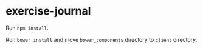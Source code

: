 # exercise-journal

Run `npm install`.

Run `bower install` and move `bower_components` directory to `client` directory.
